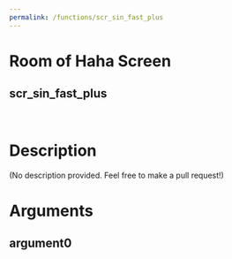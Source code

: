 ```yaml
---
permalink: /functions/scr_sin_fast_plus
---
```

# Room of Haha Screen  
## scr_sin_fast_plus  
&nbsp;  
# Description  
(No description provided. Feel free to make a pull request!) 
&nbsp;  
# Arguments
## argument0

&nbsp;  


